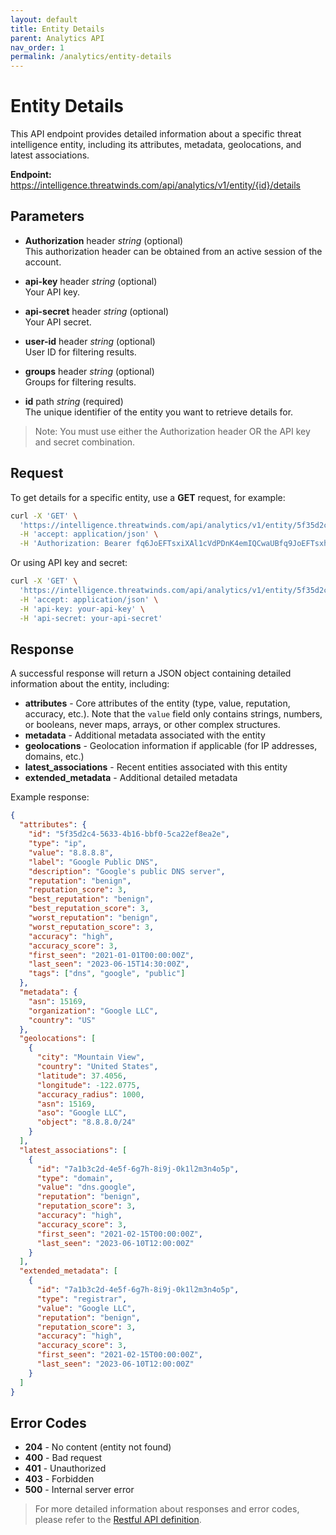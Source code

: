 ```yaml
---
layout: default
title: Entity Details
parent: Analytics API
nav_order: 1
permalink: /analytics/entity-details
---
```


# Entity Details

This API endpoint provides detailed information about a specific threat intelligence entity, including its attributes, metadata, geolocations, and latest associations.

**Endpoint:** https://intelligence.threatwinds.com/api/analytics/v1/entity/{id}/details

## Parameters

* **Authorization** header _string_ (optional)  
  This authorization header can be obtained from an active session of the account.

* **api-key** header _string_ (optional)  
  Your API key.

* **api-secret** header _string_ (optional)  
  Your API secret.

* **user-id** header _string_ (optional)  
  User ID for filtering results.

* **groups** header _string_ (optional)  
  Groups for filtering results.

* **id** path _string_ (required)  
  The unique identifier of the entity you want to retrieve details for.

> Note: You must use either the Authorization header OR the API key and secret combination.

## Request

To get details for a specific entity, use a **GET** request, for example:

```bash
curl -X 'GET' \
  'https://intelligence.threatwinds.com/api/analytics/v1/entity/5f35d2c4-5633-4b16-bbf0-5ca22ef8ea2e/details' \
  -H 'accept: application/json' \
  -H 'Authorization: Bearer fq6JoEFTsxiXAl1cVdPDnK4emIQCwaUBfq9JoEFTsxhXAl1cVxPDnK4emIQCwaUB'
```

Or using API key and secret:

```bash
curl -X 'GET' \
  'https://intelligence.threatwinds.com/api/analytics/v1/entity/5f35d2c4-5633-4b16-bbf0-5ca22ef8ea2e/details' \
  -H 'accept: application/json' \
  -H 'api-key: your-api-key' \
  -H 'api-secret: your-api-secret'
```

## Response

A successful response will return a JSON object containing detailed information about the entity, including:

* **attributes** - Core attributes of the entity (type, value, reputation, accuracy, etc.). Note that the `value` field only contains strings, numbers, or booleans, never maps, arrays, or other complex structures.
* **metadata** - Additional metadata associated with the entity
* **geolocations** - Geolocation information if applicable (for IP addresses, domains, etc.)
* **latest_associations** - Recent entities associated with this entity
* **extended_metadata** - Additional detailed metadata

Example response:

```json
{
  "attributes": {
    "id": "5f35d2c4-5633-4b16-bbf0-5ca22ef8ea2e",
    "type": "ip",
    "value": "8.8.8.8",
    "label": "Google Public DNS",
    "description": "Google's public DNS server",
    "reputation": "benign",
    "reputation_score": 3,
    "best_reputation": "benign",
    "best_reputation_score": 3,
    "worst_reputation": "benign",
    "worst_reputation_score": 3,
    "accuracy": "high",
    "accuracy_score": 3,
    "first_seen": "2021-01-01T00:00:00Z",
    "last_seen": "2023-06-15T14:30:00Z",
    "tags": ["dns", "google", "public"]
  },
  "metadata": {
    "asn": 15169,
    "organization": "Google LLC",
    "country": "US"
  },
  "geolocations": [
    {
      "city": "Mountain View",
      "country": "United States",
      "latitude": 37.4056,
      "longitude": -122.0775,
      "accuracy_radius": 1000,
      "asn": 15169,
      "aso": "Google LLC",
      "object": "8.8.8.0/24"
    }
  ],
  "latest_associations": [
    {
      "id": "7a1b3c2d-4e5f-6g7h-8i9j-0k1l2m3n4o5p",
      "type": "domain",
      "value": "dns.google",
      "reputation": "benign",
      "reputation_score": 3,
      "accuracy": "high",
      "accuracy_score": 3,
      "first_seen": "2021-02-15T00:00:00Z",
      "last_seen": "2023-06-10T12:00:00Z"
    }
  ],
  "extended_metadata": [
    {
      "id": "7a1b3c2d-4e5f-6g7h-8i9j-0k1l2m3n4o5p",
      "type": "registrar",
      "value": "Google LLC",
      "reputation": "benign",
      "reputation_score": 3,
      "accuracy": "high",
      "accuracy_score": 3,
      "first_seen": "2021-02-15T00:00:00Z",
      "last_seen": "2023-06-10T12:00:00Z"
    }
  ]
}
```

## Error Codes

* **204** - No content (entity not found)
* **400** - Bad request
* **401** - Unauthorized
* **403** - Forbidden
* **500** - Internal server error

> For more detailed information about responses and error codes, please refer to the [Restful API definition](https://intelligence.threatwinds.com/api/analytics/v1/swagger/index.html).
